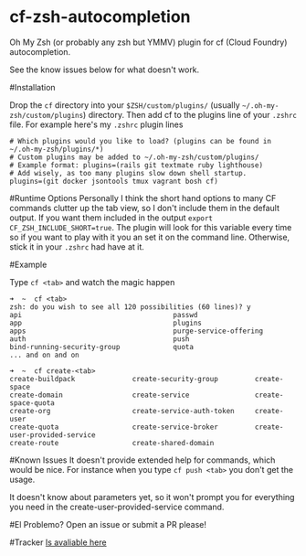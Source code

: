 cf-zsh-autocompletion
=======================

Oh My Zsh (or probably any zsh but YMMV) plugin for cf (Cloud Foundry) autocompletion. 

See the know issues below for what doesn't work.

#Installation 

Drop the ```cf``` directory into your ```$ZSH/custom/plugins/``` (usually ```~/.oh-my-zsh/custom/plugins```) directory. Then add cf to the plugins line of your ```.zshrc``` file. For example here's my ```.zshrc``` plugin lines

    # Which plugins would you like to load? (plugins can be found in ~/.oh-my-zsh/plugins/*)
    # Custom plugins may be added to ~/.oh-my-zsh/custom/plugins/
    # Example format: plugins=(rails git textmate ruby lighthouse)
    # Add wisely, as too many plugins slow down shell startup.
    plugins=(git docker jsontools tmux vagrant bosh cf)
  
#Runtime Options
Personally I think the short hand options to many CF commands clutter up the tab view, so I don't include them in the default output. If you want them included in the output ```export CF_ZSH_INCLUDE_SHORT=true```. The plugin will look for this variable every time so if you want to play with it you an set it on the command line. Otherwise, stick it in your ```.zshrc``` had have at it.
    

#Example

Type ```cf <tab>``` and watch the magic happen

    ➜  ~  cf <tab>                                                                      
    zsh: do you wish to see all 120 possibilities (60 lines)? y                                                
    api                                     passwd
    app                                     plugins
    apps                                    purge-service-offering
    auth                                    push
    bind-running-security-group             quota
    ... and on and on
    
    ➜  ~  cf create-<tab>                                                                                                  
    create-buildpack              create-security-group         create-space
    create-domain                 create-service                create-space-quota
    create-org                    create-service-auth-token     create-user
    create-quota                  create-service-broker         create-user-provided-service
    create-route                  create-shared-domain

	
#Known Issues
It doesn't provide extended help for commands, which would be nice. For instance when you type ```cf push <tab>``` you don't get the usage. 

It doesn't know about parameters yet, so it won't prompt you for everything you need in the create-user-provided-service command.  

#El Problemo? 
Open an issue or submit a PR please!


#Tracker
[Is avaliable here](https://www.pivotaltracker.com/n/projects/1239006)